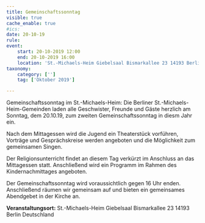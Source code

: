 ```yaml
---
title: Gemeinschaftssonntag
visible: true
cache_enable: true
#ics: 
date: 20-10-19
rule: 
event:
	start: 20-10-2019 12:00
	end: 20-10-2019 16:00
	location: 'St.-Michaels-Heim Giebelsaal Bismarkallee 23 14193 Berlin Deutschland'
taxonomy:
	category: ['']
	tag: ['Oktober 2019']

---
```

Gemeinschaftssonntag im St.-Michaels-Heim:
Die Berliner St.-Michaels-Heim-Gemeinden laden alle Geschwister, Freunde und Gäste herzlich am Sonntag, dem 20.10.19, zum zweiten Gemeinschaftssonntag in diesm Jahr ein.

Nach dem Mittagessen wird die Jugend ein Theaterstück vorführen, Vorträge und Gesprächskreise werden angeboten und die Möglichkeit zum gemeinsamen Singen.

Der Religionsunterricht findet an diesem Tag verkürzt im Anschluss an das Mittagessen statt. Anschließend wird ein Programm im Rahmen des Kindernachmittages angeboten.

Der Gemeinschaftssonntag wird voraussichtlich gegen 16 Uhr enden. Anschließend räumen wir gemeinsam auf und bieten ein gemeinsames Abendgebet in der Kirche an.


**Veranstaltungsort:** St.-Michaels-Heim
Giebelsaal
Bismarkallee 23
14193 Berlin
Deutschland

